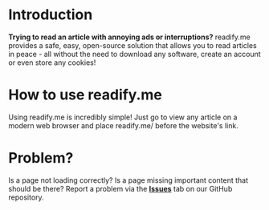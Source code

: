 # Introduction
**Trying to read an article with annoying ads or interruptions?** readify.me provides a safe, easy, open-source solution that allows you to read articles in peace - all without the need to download any software, create an account or even store any cookies!

# How to use readify.me
Using readify.me is incredibly simple! Just go to view any article on a modern web browser and place readify.me/ before the website's link.

# Problem?
Is a page not loading correctly? Is a page missing important content that should be there? Report a problem via the [**Issues**](https://github.com/jotslo/readify.me/issues) tab on our GitHub repository.